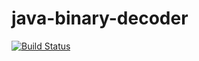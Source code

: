 # java-binary-decoder
[![Build Status](https://travis-ci.org/evgenbar/java-binary-decoder.svg?branch=master)](https://travis-ci.org/evgenbar/java-binary-decoder)